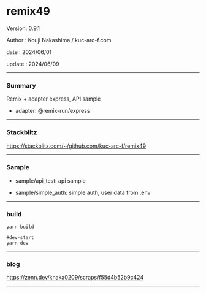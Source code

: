 # remix49

 Version: 0.9.1

 Author : Kouji Nakashima / kuc-arc-f.com

 date   : 2024/06/01 

 update : 2024/06/09   

***
### Summary

Remix + adapter express, API sample

* adapter: @remix-run/express

***
### Stackblitz

https://stackblitz.com/~/github.com/kuc-arc-f/remix49

***
### Sample

* sample/api_test: api sample

* sample/simple_auth: simple auth, user data from .env


***
### build

```
yarn build

#dev-start
yarn dev
```
***
### blog

https://zenn.dev/knaka0209/scraps/f55d4b52b9c424

***
